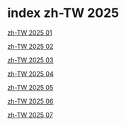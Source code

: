 # index zh-TW 2025

<a href="./01">zh-TW 2025 01</a>

<a href="./02">zh-TW 2025 02</a>

<a href="./03">zh-TW 2025 03</a>

<a href="./04">zh-TW 2025 04</a>

<a href="./05">zh-TW 2025 05</a>

<a href="./06">zh-TW 2025 06</a>

<a href="./07">zh-TW 2025 07</a>
